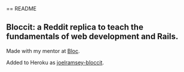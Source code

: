 == README 

## Bloccit: a Reddit replica to teach the fundamentals of web development and Rails.

Made with my mentor at [Bloc](http://bloc.io).

Added to Heroku as [joelramsey-bloccit](https://joelramsey-bloccit.herokuapp.com).
